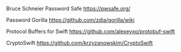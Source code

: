
Bruce Schneier
Password Safe
https://pwsafe.org/

Password Gorilla
https://github.com/zdia/gorilla/wiki

Protocol Buffers for Swift
https://github.com/alexeyxo/protobuf-swift

CryptoSwift
https://github.com/krzyzanowskim/CryptoSwift